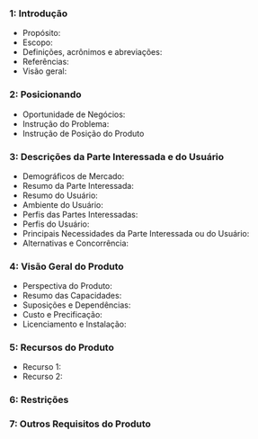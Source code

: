 ### 1: Introdução

 - Propósito:
 - Escopo:
 - Definições, acrônimos e abreviações:
 - Referências: 
 - Visão geral:

### 2: Posicionando

 - Oportunidade de Negócios:
 - Instrução do Problema:
 - Instrução de Posição do Produto

### 3: Descrições da Parte Interessada e do Usuário

 - Demográficos de Mercado:
 - Resumo da Parte Interessada:
 - Resumo do Usuário:
 - Ambiente do Usuário:
 - Perfis das Partes Interessadas:
 - Perfis do Usuário:
 - Principais Necessidades da Parte Interessada ou do Usuário:
 - Alternativas e Concorrência:

### 4: Visão Geral do Produto

 - Perspectiva do Produto:
 - Resumo das Capacidades:
 - Suposições e Dependências:
 - Custo e Precificação:
 - Licenciamento e Instalação:

### 5: Recursos do Produto

 - Recurso 1:
 - Recurso 2:

### 6: Restrições

### 7: Outros Requisitos do Produto
